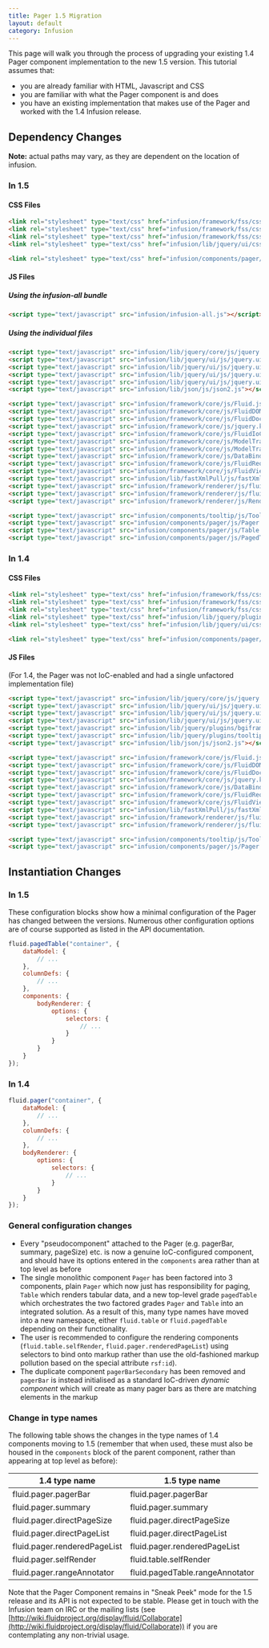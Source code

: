 ```yaml
---
title: Pager 1.5 Migration
layout: default
category: Infusion
---
```


This page will walk you through the process of upgrading your existing 1.4 Pager component implementation to the new 1.5
version. This tutorial assumes that:

* you are already familiar with HTML, Javascript and CSS
* you are familiar with what the Pager component is and does
* you have an existing implementation that makes use of the Pager and worked with the 1.4 Infusion release.

## Dependency Changes

<div class="infusion-docs-note"><strong>Note:</strong> actual paths may vary, as they are dependent on the location of
infusion.</div>

### In 1.5

#### CSS Files

```html
<link rel="stylesheet" type="text/css" href="infusion/framework/fss/css/fss-reset-global.css" />
<link rel="stylesheet" type="text/css" href="infusion/framework/fss/css/fss-base-global.css" />
<link rel="stylesheet" type="text/css" href="infusion/framework/fss/css/fss-layout.css" />
<link rel="stylesheet" type="text/css" href="infusion/lib/jquery/ui/css/default-theme/jquery.ui.theme.css" />

<link rel="stylesheet" type="text/css" href="infusion/components/pager/css/Pager.css" />
```

#### JS Files

##### Using the infusion-all bundle

```html
<script type="text/javascript" src="infusion/infusion-all.js"></script>
```

##### Using the individual files

```html
<script type="text/javascript" src="infusion/lib/jquery/core/js/jquery.js"></script>
<script type="text/javascript" src="infusion/lib/jquery/ui/js/jquery.ui.core.js"></script>
<script type="text/javascript" src="infusion/lib/jquery/ui/js/jquery.ui.widget.js"></script>
<script type="text/javascript" src="infusion/lib/jquery/ui/js/jquery.ui.position.js"></script>
<script type="text/javascript" src="infusion/lib/jquery/ui/js/jquery.ui.tooltip.js"></script>
<script type="text/javascript" src="infusion/lib/json/js/json2.js"></script>

<script type="text/javascript" src="infusion/framework/core/js/Fluid.js"></script>
<script type="text/javascript" src="infusion/framework/core/js/FluidDOMUtilities.js"></script>
<script type="text/javascript" src="infusion/framework/core/js/FluidDocument.js"></script>
<script type="text/javascript" src="infusion/framework/core/js/jquery.keyboard-a11y.js"></script>
<script type="text/javascript" src="infusion/framework/core/js/FluidIoC.js"></script>
<script type="text/javascript" src="infusion/framework/core/js/ModelTransformation.js"></script>
<script type="text/javascript" src="infusion/framework/core/js/ModelTransformationTransforms.js"></script>
<script type="text/javascript" src="infusion/framework/core/js/DataBinding.js"></script>
<script type="text/javascript" src="infusion/framework/core/js/FluidRequests.js"></script>
<script type="text/javascript" src="infusion/framework/core/js/FluidView.js"></script>
<script type="text/javascript" src="infusion/lib/fastXmlPull/js/fastXmlPull.js"></script>
<script type="text/javascript" src="infusion/framework/renderer/js/fluidParser.js"></script>
<script type="text/javascript" src="infusion/framework/renderer/js/fluidRenderer.js"></script>
<script type="text/javascript" src="infusion/framework/renderer/js/RendererUtilities.js"></script>

<script type="text/javascript" src="infusion/components/tooltip/js/Tooltip.js"></script>
<script type="text/javascript" src="infusion/components/pager/js/Pager.js"></script>
<script type="text/javascript" src="infusion/components/pager/js/Table.js"></script>
<script type="text/javascript" src="infusion/components/pager/js/PagedTable.js"></script>
```

### In 1.4

#### CSS Files

```html
<link rel="stylesheet" type="text/css" href="infusion/framework/fss/css/fss-reset-global.css" />
<link rel="stylesheet" type="text/css" href="infusion/framework/fss/css/fss-base-global.css" />
<link rel="stylesheet" type="text/css" href="infusion/framework/fss/css/fss-layout.css" />
<link rel="stylesheet" type="text/css" href="infusion/lib/jquery/plugins/tooltip/css/jquery.tooltip.css" media="all" />
<link rel="stylesheet" type="text/css" href="infusion/lib/jquery/ui/css/default-theme/jquery.ui.theme.css" />

<link rel="stylesheet" type="text/css" href="infusion/components/pager/css/Pager.css" />
```

#### JS Files

(For 1.4, the Pager was not IoC-enabled and had a single unfactored implementation file)

```html
<script type="text/javascript" src="infusion/lib/jquery/core/js/jquery.js"></script>
<script type="text/javascript" src="infusion/lib/jquery/ui/js/jquery.ui.core.js"></script>
<script type="text/javascript" src="infusion/lib/jquery/ui/js/jquery.ui.widget.js"></script>
<script type="text/javascript" src="infusion/lib/jquery/ui/js/jquery.ui.position.js"></script>
<script type="text/javascript" src="infusion/lib/jquery/plugins/bgiframe/js/jquery.bgiframe.js"></script>
<script type="text/javascript" src="infusion/lib/jquery/plugins/tooltip/js/jquery.ui.tooltip.js"></script>
<script type="text/javascript" src="infusion/lib/json/js/json2.js"></script>

<script type="text/javascript" src="infusion/framework/core/js/Fluid.js"></script>
<script type="text/javascript" src="infusion/framework/core/js/FluidDOMUtilities.js"></script>
<script type="text/javascript" src="infusion/framework/core/js/FluidDocument.js"></script>
<script type="text/javascript" src="infusion/framework/core/js/jquery.keyboard-a11y.js"></script>
<script type="text/javascript" src="infusion/framework/core/js/DataBinding.js"></script>
<script type="text/javascript" src="infusion/framework/core/js/FluidRequests.js"></script>
<script type="text/javascript" src="infusion/framework/core/js/FluidView.js"></script>
<script type="text/javascript" src="infusion/lib/fastXmlPull/js/fastXmlPull.js"></script>
<script type="text/javascript" src="infusion/framework/renderer/js/fluidParser.js"></script>
<script type="text/javascript" src="infusion/framework/renderer/js/fluidRenderer.js"></script>

<script type="text/javascript" src="infusion/components/tooltip/js/Tooltip.js"></script>
<script type="text/javascript" src="infusion/components/pager/js/Pager.js"></script>
```

## Instantiation Changes

### In 1.5

These configuration blocks show how a minimal configuration of the Pager has changed between the versions. Numerous
other configuration options are of course supported as listed in the API documentation.

```javascript
fluid.pagedTable("container", {
    dataModel: {
        // ...
    },
    columnDefs: {
        // ...
    },
    components: {
        bodyRenderer: {
            options: {
                selectors: {
                    // ...
                }
            }
        }
    }
});

```

### In 1.4

```javascript
fluid.pager("container", {
    dataModel: {
        // ...
    },
    columnDefs: {
        // ...
    },
    bodyRenderer: {
        options: {
            selectors: {
                // ...
            }
        }
    }
});
```

### General configuration changes

* Every "pseudocomponent" attached to the Pager (e.g. pagerBar, summary, pageSize) etc. is now a genuine IoC-configured
  component, and should have its options entered in the `components` area rather than at top level as before
* The single monolithic component `Pager` has been factored into 3 components, plain `Pager` which now just has
  responsibility for paging, `Table` which renders tabular data, and a new top-level grade `pagedTable` which
  orchestrates the two factored grades `Pager` and `Table` into an integrated solution. As a result of this, many type
  names have moved into a new namespace, either `fluid.table` or `fluid.pagedTable` depending on their functionality.
* The user is recommended to configure the rendering components (`fluid.table.selfRender`,
  `fluid.pager.renderedPageList`) using selectors to bind onto markup rather than use the old-fashioned markup pollution
  based on the special attribute `rsf:id`).
* The duplicate component `pagerBarSecondary` has been removed and `pagerBar` is instead initialised as a standard
  IoC-driven *dynamic component* which will create as many pager bars as there are matching elements in the markup

### Change in type names

The following table shows the changes in the type names of 1.4 components moving to 1.5 (remember that when used, these
must also be housed in the `components` block of the parent component, rather than appearing at top level as before):

|1.4 type name|1.5 type name|
| --- | --- |
|fluid.pager.pagerBar|fluid.pager.pagerBar|
|fluid.pager.summary|fluid.pager.summary|
|fluid.pager.directPageSize|fluid.pager.directPageSize|
|fluid.pager.directPageList|fluid.pager.directPageList|
|fluid.pager.renderedPageList|fluid.pager.renderedPageList|
|fluid.pager.selfRender|fluid.table.selfRender|
|fluid.pager.rangeAnnotator|fluid.pagedTable.rangeAnnotator|

Note that the Pager Component remains in "Sneak Peek" mode for the 1.5 release and its API is not expected to be stable.
Please get in touch with the Infusion team on IRC or the mailing lists (see
[http://wiki.fluidproject.org/display/fluid/Collaborate](http://wiki.fluidproject.org/display/fluid/Collaborate)) if you
are contemplating any non-trivial usage.
